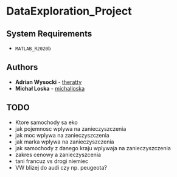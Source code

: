 # DataExploration_Project

## System Requirements
- `MATLAB_R2020b`

## Authors

* **Adrian Wysocki** - [theratty](https://github.com/theratty)
* **Michał Loska** - [michalloska](https://github.com/michalloska)

## TODO

* Ktore samochody sa eko
* jak pojemnosc wplywa na zanieczyszczenia
* jak moc wplywa na zanieczyszczenia
* jak marka wplywa na zanieczyszczenia
* jak samochody z danego kraju wplywaja na zanieczyszczenia
* zakres cenowy a zanieczyszcenia
* tani francuz vs drogi niemiec
* VW blizej do audi czy np. peugeota?
